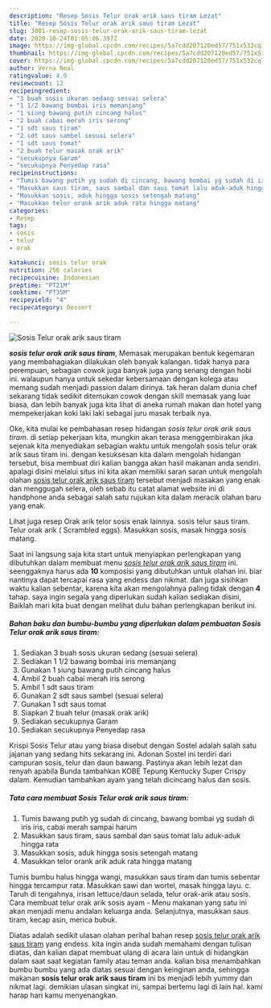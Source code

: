 ```yaml
---
description: "Resep Sosis Telur orak arik saus tiram Lezat"
title: "Resep Sosis Telur orak arik saus tiram Lezat"
slug: 3001-resep-sosis-telur-orak-arik-saus-tiram-lezat
date: 2020-10-24T01:05:06.397Z
image: https://img-global.cpcdn.com/recipes/5a7cdd207120ed57/751x532cq70/sosis-telur-orak-arik-saus-tiram-foto-resep-utama.jpg
thumbnail: https://img-global.cpcdn.com/recipes/5a7cdd207120ed57/751x532cq70/sosis-telur-orak-arik-saus-tiram-foto-resep-utama.jpg
cover: https://img-global.cpcdn.com/recipes/5a7cdd207120ed57/751x532cq70/sosis-telur-orak-arik-saus-tiram-foto-resep-utama.jpg
author: Verna Neal
ratingvalue: 4.9
reviewcount: 12
recipeingredient:
- "3 buah sosis ukuran sedang sesuai selera"
- "1 1/2 bawang bombai iris memanjang"
- "1 siung bawang putih cincang halus"
- "2 buah cabai merah iris serong"
- "1 sdt saus tiram"
- "2 sdt saus sambel sesuai selera"
- "1 sdt saus tomat"
- "2 buah telur masak orak arik"
- "secukupnya Garam"
- "secukupnya Penyedap rasa"
recipeinstructions:
- "Tumis bawang putih yg sudah di cincang, bawang bombai yg sudah di iris iris, cabai merah sampai harum"
- "Masukkan saus tiram, saus sambal dan saus tomat lalu aduk-aduk hingga rata"
- "Masukkan sosis, aduk hingga sosis setengah matang"
- "Masukkan telor orank arik aduk rata hingga matang"
categories:
- Resep
tags:
- sosis
- telur
- orak

katakunci: sosis telur orak 
nutrition: 256 calories
recipecuisine: Indonesian
preptime: "PT21M"
cooktime: "PT35M"
recipeyield: "4"
recipecategory: Dessert

---
```



![Sosis Telur orak arik saus tiram](https://img-global.cpcdn.com/recipes/5a7cdd207120ed57/751x532cq70/sosis-telur-orak-arik-saus-tiram-foto-resep-utama.jpg)

<b><i>sosis telur orak arik saus tiram</i></b>, Memasak merupakan bentuk kegemaran yang membahagiakan dilakukan oleh banyak kalangan. tidak hanya para perempuan, sebagian cowok juga banyak juga yang senang dengan hobi ini. walaupun hanya untuk sekedar kebersamaan dengan kolega atau memang sudah menjadi passion dalam dirinya. tak heran dalam dunia chef sekarang tidak sedikit ditemukan cowok dengan skill memasak yang luar biasa, dan lebih banyak juga kita lihat di aneka rumah makan dan hotel yang mempekerjakan koki laki laki sebagai juru masak terbaik nya.

Oke, kita mulai ke pembahasan resep hidangan <i>sosis telur orak arik saus tiram</i>. di setiap pekerjaan kita, mungkin akan terasa menggembirakan jika sejenak kita menyediakan sebagian waktu untuk mengolah sosis telur orak arik saus tiram ini. dengan kesuksesan kita dalam mengolah hidangan tersebut, bisa membuat diri kalian bangga akan hasil makanan anda sendiri. apalagi disini melalui situs ini kita akan memiliki saran saran untuk mengolah olahan <u>sosis telur orak arik saus tiram</u> tersebut menjadi masakan yang enak dan menggugah selera, oleh sebab itu catat alamat website ini di handphone anda sebagai salah satu rujukan kita dalam meracik olahan baru yang enak.

Lihat juga resep Orak arik telor sosis enak lainnya. sosis telur saus tiram. Telur orak arik ( Scrambled eggs). Masukkan sosis, masak hingga sosis matang.


Saat ini langsung saja kita start untuk menyiapkan perlengkapan yang dibutuhkan dalam membuat menu <u><i>sosis telur orak arik saus tiram</i></u> ini. seenggaknya harus ada <b>10</b> komposisi yang dibutuhkan untuk olahan ini. biar nantinya dapat tercapai rasa yang endess dan nikmat. dan juga sisihkan waktu kalian sebentar, karena kita akan mengolahnya paling tidak dengan <b>4</b> tahap. saya ingin segala yang diperlukan sudah kalian sediakan disini, Baiklah mari kita buat dengan melihat dulu bahan perlengkapan berikut ini.

<!--inarticleads1-->

##### Bahan baku dan bumbu-bumbu yang diperlukan dalam pembuatan Sosis Telur orak arik saus tiram:

1. Sediakan 3 buah sosis ukuran sedang (sesuai selera)
1. Sediakan 1 1/2 bawang bombai iris memanjang
1. Gunakan 1 siung bawang putih cincang halus
1. Ambil 2 buah cabai merah iris serong
1. Ambil 1 sdt saus tiram
1. Gunakan 2 sdt saus sambel (sesuai selera)
1. Gunakan 1 sdt saus tomat
1. Siapkan 2 buah telur (masak orak arik)
1. Sediakan secukupnya Garam
1. Sediakan secukupnya Penyedap rasa


Krispi Sosis Telur atau yang biasa disebut dengan Sostel adalah salah satu jajanan yang sedang hits sekarang ini. Adonan Sostel ini terdiri dari campuran sosis, telur dan daun bawang. Pastinya akan lebih lezat dan renyah apabila Bunda tambahkan KOBE Tepung Kentucky Super Crispy dalam. Kemudian tambahkan ayam yang telah dicincang halus dan sosis. 

<!--inarticleads2-->

##### Tata cara membuat Sosis Telur orak arik saus tiram:

1. Tumis bawang putih yg sudah di cincang, bawang bombai yg sudah di iris iris, cabai merah sampai harum
1. Masukkan saus tiram, saus sambal dan saus tomat lalu aduk-aduk hingga rata
1. Masukkan sosis, aduk hingga sosis setengah matang
1. Masukkan telor orank arik aduk rata hingga matang


Tumis bumbu halus hingga wangi, masukkan saus tiram dan tumis sebentar hingga tercampur rata. Masukkan sawi dan wortel, masak hingga layu. c. Taruh di tengahnya, irisan lettuce/daun selada, telur orak-arik atau sosis. Cara membuat telur orak arik sosis ayam - Menu makanan yang satu ini akan menjadi menu andalan keluarga anda. Selanjutnya, masukkan saus tiram, kecap asin, merica bubuk. 

Diatas adalah sedikit ulasan olahan perihal bahan resep <u>sosis telur orak arik saus tiram</u> yang endess. kita ingin anda sudah memahami dengan tulisan diatas, dan kalian dapat membuat ulang di acara lain untuk di hidangkan dalam saat saat kegiatan family atau teman anda. kalian bisa menambahkan bumbu bumbu yang ada diatas sesuai dengan keinginan anda, sehingga makanan <b>sosis telur orak arik saus tiram</b> ini bs menjadi lebih yummy dan nikmat lagi. demikian ulasan singkat ini, sampai bertemu lagi di lain hal. kami harap hari kamu menyenangkan.
